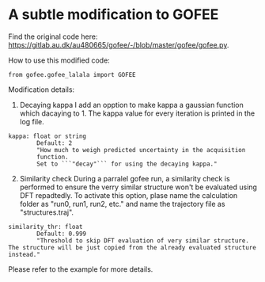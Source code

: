 # A subtle modification to GOFEE

Find the original code here:
https://gitlab.au.dk/au480665/gofee/-/blob/master/gofee/gofee.py.

How to use this modified code:
```
from gofee.gofee_lalala import GOFEE
```

Modification details:
1. Decaying kappa
I add an opption to make kappa a gaussian function which dacaying to 1. The kappa value for every iteration is printed in the log file. 

```
kappa: float or string
        Default: 2
        "How much to weigh predicted uncertainty in the acquisition
        function. 
        Set to ```"decay"``` for using the decaying kappa."
```

2. Similarity check
During a parralel gofee run, a similarity check is performed to ensure the verry similar structure won't be evaluated using DFT repadtedly. To activate this option, plase name the calculation folder as "run0, run1, run2, etc." and name the trajectory file as "structures.traj".

```
similarity_thr: float
        Default: 0.999
        "Threshold to skip DFT evaluation of very similar structure. The structure will be just copied from the already evaluated structure instead."
```

Please refer to the example for more details. 